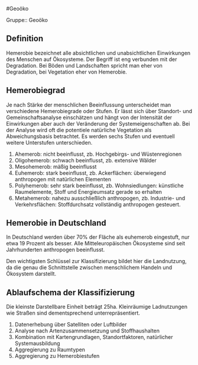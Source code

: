 #Geoöko 

Gruppe:: Geoöko

## Definition

Hemerobie bezeichnet alle absichtlichen und unabsichtlichen Einwirkungen des Menschen auf Ökosysteme. Der Begriff ist eng verbunden mit der Degradation. Bei Böden und Landschaften spricht man eher von Degradation, bei Vegetation eher von Hemerobie.

## Hemerobiegrad

Je nach Stärke der menschlichen Beeinflussung unterscheidet man verschiedene Hemerobiegrade oder Stufen. Er lässt sich über Standort- und Gemeinschaftsanalyse einschätzen und hängt von der Intensität der Einwirkungen aber auch der Veränderung der Systemeigenschaften ab. Bei der Analyse wird oft die potentiele natürliche Vegetation als Abweichungsbasis betrachtet. Es werden sechs Stufen und eventuell weitere Unterstufen unterschieden.

1. Ahemerob: nicht beeinflusst, zb. Hochgebirgs- und Wüstenregionen
2. Oligohemerob: schwach beeinflusst, zb. extensive Wälder
3. Mesohemerob: mäßig beeinflusst
4. Euhemerob: stark beeinflusst, zb. Ackerflächen: überwiegend anthropogen mit natürlichen Elementen
5. Polyhemerob: sehr stark beeinflusst, zb. Wohnsiedlungen: künstliche Raumelemente, Stoff und Energieumsatz gerade so erhalten
6. Metahemerob: nahezu ausschließlich anthropogen, zb. Industrie- und Verkehrsflächen: Stoffdurchsatz vollständig anthropogen gesteuert.

## Hemerobie in Deutschland

In Deutschland werden über 70% der Fläche als euhemerob eingestuft, nur etwa 19 Prozent als besser. Alle Mitteleuropäischen Ökosysteme sind seit Jahrhunderten anthropogen beeinflusst.

Den wichtigsten Schlüssel zur Klassifizierung bildet hier die Landnutzung, da die genau die Schnittstelle zwischen menschlichem Handeln und Ökosystem darstellt.

## Ablaufschema der Klassifizierung

Die kleinste Darstellbare Einheit beträgt 25ha. Kleinräumige Ladnutzungen wie Straßen sind dementsprechend unterrepräsentiert.

1. Datenerhebung über Satelliten oder Luftbilder
2. Analyse nach Artenzusammensetzung und Stoffhaushalten
3. Kombination mit Kartengrundlagen, Standortfaktoren, natürlicher Systemausbildung
4. Aggregierung zu Raumtypen
5. Aggregierung zu Hemerobiestufen